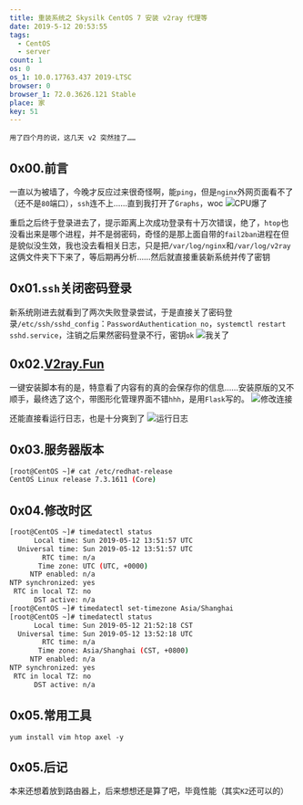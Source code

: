 ```yaml
---
title: 重装系统之 Skysilk CentOS 7 安装 v2ray 代理等
date: 2019-5-12 20:53:55
tags:
  - CentOS
  - server
count: 1
os: 0
os_1: 10.0.17763.437 2019-LTSC
browser: 0
browser_1: 72.0.3626.121 Stable
place: 家
key: 51
---
```

    用了四个月的说，这几天 v2 突然挂了……
<!-- more -->

## 0x00.前言
一直以为被墙了，今晚才反应过来很奇怪啊，能`ping`，但是`nginx`外网页面看不了（还不是`80`端口），`ssh`连不上……直到我打开了`Graphs`，woc
![CPU爆了](https://i1.yuangezhizao.cn/Win-10/20190512205532.jpg!webp)

重启之后终于登录进去了，提示距离上次成功登录有十万次错误，绝了，`htop`也没看出来是哪个进程，并不是弱密码，奇怪的是那上面自带的`fail2ban`进程在但是貌似没生效，我也没去看相关日志，只是把`/var/log/nginx`和`/var/log/v2ray`这俩文件夹下下来了，等后期再分析……然后就直接重装新系统并传了密钥

## 0x01.`ssh`关闭密码登录
新系统刚进去就看到了两次失败登录尝试，于是直接关了密码登录`/etc/ssh/sshd_config`：`PasswordAuthentication no`，`systemctl restart sshd.service`，注销之后果然密码登录不行，密钥`ok`
![我关了](https://i1.yuangezhizao.cn/Win-10/20190512214356.jpg!webp)

## 0x02.[V2ray.Fun](https://github.com/FunctionClub/V2ray.Fun)
一键安装脚本有的是，特意看了内容有的真的会保存你的信息……安装原版的又不顺手，最终选了这个，带图形化管理界面不错`hhh`，是用`Flask`写的。
![修改连接](https://i1.yuangezhizao.cn/Win-10/20190512214632.png!webp)

还能直接看运行日志，也是十分爽到了
![运行日志](https://i1.yuangezhizao.cn/Win-10/20190512214900.png!webp)

## 0x03.服务器版本
``` bash
[root@CentOS ~]# cat /etc/redhat-release
CentOS Linux release 7.3.1611 (Core)
```
## 0x04.修改时区
``` bash
[root@CentOS ~]# timedatectl status
      Local time: Sun 2019-05-12 13:51:57 UTC
  Universal time: Sun 2019-05-12 13:51:57 UTC
        RTC time: n/a
       Time zone: UTC (UTC, +0000)
     NTP enabled: n/a
NTP synchronized: yes
 RTC in local TZ: no
      DST active: n/a
[root@CentOS ~]# timedatectl set-timezone Asia/Shanghai
[root@CentOS ~]# timedatectl status
      Local time: Sun 2019-05-12 21:52:18 CST
  Universal time: Sun 2019-05-12 13:52:18 UTC
        RTC time: n/a
       Time zone: Asia/Shanghai (CST, +0800)
     NTP enabled: n/a
NTP synchronized: yes
 RTC in local TZ: no
      DST active: n/a
```

## 0x05.常用工具
`yum install vim htop axel -y`

## 0x05.后记
本来还想着放到路由器上，后来想想还是算了吧，毕竟性能（其实`K2`还可以的）
